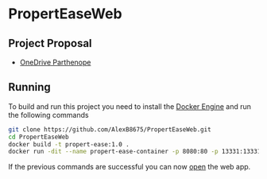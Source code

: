# PropertEaseWeb

## Project Proposal
- [OneDrive Parthenope](https://studentiuniparthenope-my.sharepoint.com/:p:/g/personal/alexandr_benbaccar001_studenti_uniparthenope_it/Ee6KwVJelLJHin2qzNJS0aABSmvxKxIUtsIDnkvrNbuIlw?e=3dGPjz)

## Running
To build and run this project you need to install the [Docker Engine](https://docs.docker.com/get-docker/) and run the following commands
```bash
git clone https://github.com/AlexB8675/PropertEaseWeb.git
cd PropertEaseWeb
docker build -t propert-ease:1.0 .
docker run -dit --name propert-ease-container -p 8080:80 -p 13331:13331 propert-ease:1.0
```

If the previous commands are successful you can now [open](http://localhost:8080) the web app.
